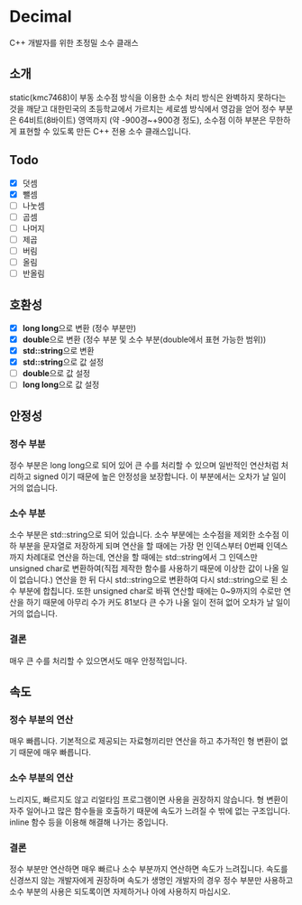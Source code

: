 # Decimal
C++ 개발자를 위한 초정밀 소수 클래스

## 소개
static(kmc7468)이 부동 소수점 방식을 이용한 소수 처리 방식은 완벽하지 못하다는 것을 깨닫고 대한민국의 초등학교에서 가르치는 세로셈 방식에서 영감을 얻어
정수 부분은 64비트(8바이트) 영역까지 (약 -900경~+900경 정도), 소수점 이하 부분은 무한하게 표현할 수 있도록 만든 C++ 전용 소수 클래스입니다.

## Todo
- [x] 덧셈
- [x] 뺄셈
- [ ] 나눗셈
- [ ] 곱셈
- [ ] 나머지
- [ ] 제곱
- [ ] 버림
- [ ] 올림
- [ ] 반올림

## 호환성
- [x] **long long**으로 변환 (정수 부분만)
- [x] **double**으로 변환 (정수 부분 및 소수 부분(double에서 표현 가능한 범위))
- [x] **std::string**으로 변환
- [x] **std::string**으로 값 설정
- [ ] **double**으로 값 설정
- [ ] **long long**으로 값 설정

## 안정성
### 정수 부분
정수 부분은 long long으로 되어 있어 큰 수를 처리할 수 있으며 일반적인 연산처럼 처리하고 signed 이기 때문에 높은 안정성을 보장합니다. 이 부분에서는 오차가 날 일이 거의 없습니다.

### 소수 부분
소수 부분은 std::string으로 되어 있습니다. 소수 부분에는 소수점을 제외한 소수점 이하 부분을 문자열로 저장하게 되며 연산을 할 때에는 가장 먼 인덱스부터 0번째 인덱스까지 차례대로 연산을 하는데, 연산을 할 때에는 std::string에서 그 인덱스만 unsigned char로 변환하여(직접 제작한 함수를 사용하기 때문에 이상한 값이 나올 일이 없습니다.) 연산을 한 뒤 다시 std::string으로 변환하여 다시 std::string으로 된 소수 부분에 합칩니다. 또한 unsigned char로 바꿔 연산할 때에는 0~9까지의 수로만 연산을 하기 때문에 아무리 수가 커도 81보다 큰 수가 나올 일이 전혀 없어 오차가 날 일이 거의 없습니다.

### 결론
매우 큰 수를 처리할 수 있으면서도 매우 안정적입니다.

## 속도
### 정수 부분의 연산
매우 빠릅니다. 기본적으로 제공되는 자료형끼리만 연산을 하고 추가적인 형 변환이 없기 때문에 매우 빠릅니다.

### 소수 부분의 연산
느리지도, 빠르지도 않고 리얼타임 프로그램이면 사용을 권장하지 않습니다. 형 변환이 자주 일어나고 많은 함수들을 호출하기 때문에 속도가 느려질 수 밖에 없는 구조입니다. inline 함수 등을 이용해 해결해 나가는 중입니다.

### 결론
정수 부분만 연산하면 매우 빠르나 소수 부분까지 연산하면 속도가 느려집니다. 속도를 신경쓰지 않는 개발자에게 권장하며 속도가 생명인 개발자의 경우 정수 부분만 사용하고 소수 부분의 사용은 되도록이면 자제하거나 아에 사용하지 마십시오.
